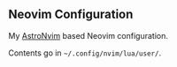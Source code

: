 ## Neovim Configuration

My [AstroNvim](https://astronvim.github.io/) based Neovim configuration.

Contents go in `~/.config/nvim/lua/user/`.
